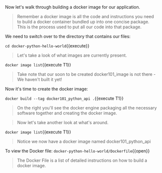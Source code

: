 Now let's walk through building a docker image for our application.

>Remember a docker image is all the code and instructions you need to build a docker container bundled up into one concise package.  This is the process used to put all our code into that package.


We need to switch over to the directory that contains our files:

 `cd docker-python-hello-world`{{execute}}

>Let's take a look of what images are currently present.  

`docker image list`{{execute T1}}
  
>Take note that our soon to be created docker101_image is not there - We haven't built it yet!

Now it's time to create the docker image: 

`docker build --tag docker101_python_api .`{{execute T1}}

>On the right you'll see the docker engine packaging all the necessary software together and creating the docker image.

>Now let's take another look at what's around. 

`docker image list`{{execute T1}}  

>Notice we now have a docker image named docker101_python_api

To view the Docker file: `docker-python-hello-world/Dockerfile`{{open}}
> The Docker File is a list of detailed instructions on how to build a docker image.
